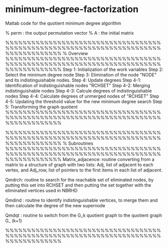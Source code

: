 # minimum-degree-factorization
Matlab code for the quotient minimum degree algorithm 


% perm : the output permutation vector
% A    : the initial matrix

%%%%%%%%%%%%%%%%%%%%%%%%%%%%%%%%%%%%%%%%%%%%%%%%%%%%%%%%%%%%%%%%%%%%%%%%%%%%%%%%%%%%%
% Overview
%%%%%%%%%%%%%%%%%%%%%%%%%%%%%%%%%%%%%%%%%%%%%%%%%%%%%%%%%%%%%%%%%%%%%%%%%%%%%%%%%%%%%
Step 1: Initialization of the work variables
Step 2: Select the minimum degree node
Step 3: Elimination of the node "NODE"  and its indistinguishable nodes.
Step 4: Update degrees
Step 4-1: Identification of indistinguishable nodes "RCHSET"
Step 4-2: Merging indistinguishable nodes
Step 4-3: Calcule degrees of indistinguishable nodes
Step 4-4: Calculate degrees of unmerged nodes of "RCHSET"
Step 4-5: Updating the threshold value for the new minimum degree search
Step 5: Transforming the graph quotient
%%%%%%%%%%%%%%%%%%%%%%%%%%%%%%%%%%%%%%%%%%%%%%%%%%%%%%%%%%%%%%%%%%%%%%%%%%%%%%%%%%%%%

%%%%%%%%%%%%%%%%%%%%%%%%%%%%%%%%%%%%%%%%%%%%%%%%%%%%%%%%%%%%%%%%%%%%%%%%%%%%%%%%%%%%%
% Subroutines
%%%%%%%%%%%%%%%%%%%%%%%%%%%%%%%%%%%%%%%%%%%%%%%%%%%%%%%%%%%%%%%%%%%%%%%%%%%%%%%%%%%%%
Matrix_adjacence: routine converting from a matrix to a structure of
                 graph with two lists: Adj, list of adjacent to each vertex, and
                Adj_row, list of pointers to the first items in each list of adjacent.

Qmdrch: routine to search for the reachable set of eliminated nodes, by putting this 
        set into RCHSET and then putting the set together with the eliminated vertices used in NBRHD

Qmdind : routine to identify indistinguishable vertices, to merge them and then 
         calculate the degree of the new supernode

Qmdqt  : routine to switch from the G_k quotient graph to the quotient graph G_ (k+1)

%%%%%%%%%%%%%%%%%%%%%%%%%%%%%%%%%%%%%%%%%%%%%%%%%%%%%%%%%%%%%%%%%%%%%%%%%%%%%%%%%%%%%

